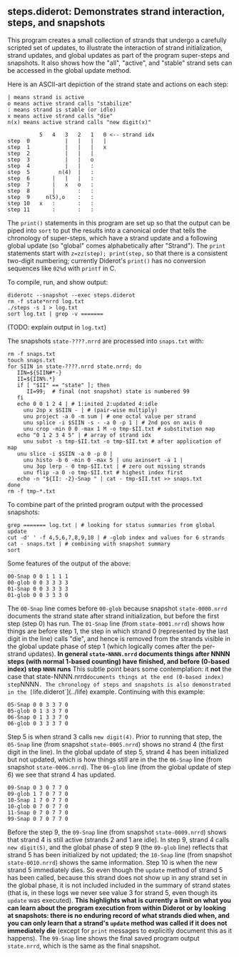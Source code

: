 ## steps.diderot: Demonstrates strand interaction, steps, and snapshots

This program creates a small collection of strands that undergo a
carefully scripted set of updates, to illustrate the interaction of
strand initialization, strand updates, and global updates as part of
the program super-steps and snapshots.  It also shows how the "all",
"active", and "stable" strand sets can be accessed in the global
update method.

Here is an ASCII-art depiction of the strand state and actions
on each step:

	| means strand is active
	o means active strand calls "stabilize"
	: means strand is stable (or idle)
	x means active strand calls "die"
	n(x) means active strand calls "new digit(x)"
	
	          5   4   3   2   1   0 <-- strand idx
	step  0           |   |   |   |
	step  1           |   |   |   x
	step  2           |   |   |
	step  3           |   |   o
	step  4           |   |   :
	step  5         n(4)  |   :
	step  6       |   |   |   :
	step  7       |   x   o   :
	step  8       |       :   :
	step  9     n(5),o    :   :
	step 10   x   :       :   :
	step 11       :       :   :           

The `print()` statements in this program are set up so that the output
can be piped into `sort` to put the results into a canonical order
that tells the chronology of super-steps, which have a strand update
and a following global update (so "global" comes alphabetically after
"Strand").  The `print` statements start with `z=zz(step); print(step,`
so that there is a consistent two-digit numbering; currently Diderot's
`print()` has no conversion sequences like `02%d` with `printf` in C.

To compile, run, and show output:

	diderotc --snapshot --exec steps.diderot
	rm -f state*nrrd log.txt
	./steps -s 1 > log.txt
	sort log.txt | grep -v =======

(TODO: explain output in `log.txt`)

The snapshots `state-????.nrrd` are processed into `snaps.txt` with:

	rm -f snaps.txt
	touch snaps.txt
	for SIIN in state-????.nrrd state.nrrd; do
	   IIN=${SIIN#*-}
	   II=${IIN%.*}
	   if [ "$II" == "state" ]; then
	      II=99;  # final (not snapshot) state is numbered 99
	   fi
	   echo 0 0 1 2 4 | # 1:inited 2:updated 4:idle
	     unu 2op x $SIIN - | # (pair-wise multiply)
	     unu project -a 0 -m sum | # one octal value per strand
	     unu splice -i $SIIN -s - -a 0 -p 1 | # 2nd pos on axis 0
	     unu crop -min 0 0 -max 1 M -o tmp-$II.txt # substitution map
	   echo "0 1 2 3 4 5" | # array of strand idx
	     unu subst -s tmp-$II.txt -o tmp-$II.txt # after application of map
	   unu slice -i $SIIN -a 0 -p 0 |
	     unu histo -b 6 -min 0 -max 5 | unu axinsert -a 1 |
	     unu 3op lerp - 0 tmp-$II.txt | # zero out missing strands
	     unu flip -a 0 -o tmp-$II.txt # highest index first
	   echo -n "${II: -2}-Snap " | cat - tmp-$II.txt >> snaps.txt
	done
	rm -f tmp-*.txt

To combine part of the printed program output with the processed snapshots:

	grep ======= log.txt | # looking for status summaries from global update
	cut -d' ' -f 4,5,6,7,8,9,10 | # -glob index and values for 6 strands
	cat - snaps.txt | # combining with snapshot summary
	sort

Some features of the output of the above:

	00-Snap 0 0 1 1 1 1
	00-glob 0 0 3 3 3 3
	01-Snap 0 0 3 3 3 3
	01-glob 0 0 3 3 3 0

The `00-Snap` line comes before `00-glob` because snapshot
`state-0000.nrrd` documents the strand state after strand
initialization, but before the first step (step 0) has run.  The
`01-Snap` line (from `state-0001.nrrd`) shows how things are before
step 1, the step in which strand 0 (represented by the last digit in
the line) calls "die", and hence is removed from the strands visible
in the global update phase of step 1 (which logically comes after the
per-strand updates). **In general `state-NNNN.nrrd` documents things
after NNNN steps (with normal 1-based counting) have finished, and
before (0-based index) step `NNNN` runs**  This subtle point bears
some contemplation: it **not** the case that state-NNNN.nrrd` documents
things at the end (0-based index) step `NNNN`. The chronology of steps
and snapshots is also demonstrated in the [`life.diderot`](../life) example.
Continuing with this example:

	05-Snap 0 0 3 3 7 0
	05-glob 0 1 3 3 7 0
	06-Snap 0 1 3 3 7 0
	06-glob 0 3 3 3 7 0

Step 5 is when strand 3 calls `new digit(4)`. Prior to running that
step, the `05-Snap` line (from snapshot `state-0005.nrrd`) shows no
strand 4 (the first digit in the line).  In the global update of step
5, strand 4 has been initialized but not updated, which is how things
still are in the the `06-Snap` line (from snapshot `state-0006.nrrd`).
The `06-glob` line (from the global update of step 6) we see that
strand 4 has updated.

	09-Snap 0 3 0 7 7 0
	09-glob 1 7 0 7 7 0
	10-Snap 1 7 0 7 7 0
	10-glob 0 7 0 7 7 0
	11-Snap 0 7 0 7 7 0
	99-Snap 0 7 0 7 7 0

Before the step 9, the `09-Snap` line (from snapshot
`state-0009.nrrd`) shows that strand 4 is still active (strands 2 and
1 are idle). In step 9, strand 4 calls `new digit(5)`, and the global
phase of step 9 (the `09-glob` line) reflects that strand 5 has been
initialized by not updated; the `10-Snap` line (from snapshot
`state-0010.nrrd`) shows the same information. Step 10 is when the
new strand 5 immediately dies. So even though the `update` method
of strand 5 has been called, because this strand does not show up
in any strand set in the global phase, it is not included included
in the summary of strand states (that is, in these logs we never
see value 3 for strand 5, even though its `update` was executed).
**This highlights what is currently a limit on what you can learn about
the program execution from within Diderot or by looking at snapshots:
there is no enduring record of what strands died when, and you can only
learn that a strand's `update` method was called if it does not immediately die**
(except for `print` messages to explicitly document this as it happens).
The `99-Snap` line shows the final saved program output
`state.nrrd`, which is the same as the final snapshot.

